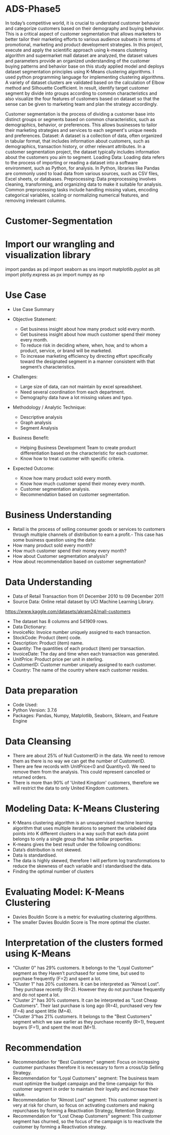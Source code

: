 # ADS-Phase5

In today’s competitive world, it is crucial to understand customer behavior and categorize customers based on their demography and buying behavior.
This is a critical aspect of customer segmentation that allows marketers to better tailor their marketing efforts to various audience subsets in terms of promotional, 
marketing and product development strategies. In this project, execute and apply the scientific approach using k-means clustering algorithm and supermarket mall dataset
are analyzed, the dataset values and parameters provide an organized understanding of the customer buying patterns and behavior base on this study applied model and deploys
dataset segmentation principles using K-Means clustering algorithms. I used python programming language for implementing clustering algorithms. A variety of dataset clusters are
validated based on the calculation of Elbow method and Silhouette Coefficient. In result, identify target customer segment by divide into groups according to common characteristics
and also visualize the four features of customers based on dataset so that the sense can be given to marketing team and plan the strategy accordingly.

Customer segmentation is the process of dividing a customer base into distinct groups or segments based on common characteristics,
such as demographics, behavior, or preferences. 
This allows businesses to tailor their marketing strategies and services to each segment's unique needs and 
preferences.
Dataset:
A dataset is a collection of data, often organized in tabular format, that includes information about customers,
such as demographics, transaction history, or other relevant attributes. In a customer segmentation project, the dataset typically 
includes information about the customers you aim to segment.
Loading Data:
Loading data refers to the process of importing or reading a
dataset into a software environment, such as Python, for analysis. In Python, 
libraries like Pandas are commonly used to load data from
various sources, such as CSV files, Excel sheets, or databases.
Preprocessing:
Data preprocessing involves cleaning, transforming,
and organizing data to make it suitable for analysis.
Common preprocessing tasks include handling missing values,
encoding categorical variables, scaling or normalizing numerical
 features, and removing irrelevant columns.

# **Customer-Segmentation**
# Import our wrangling and visualization library
import pandas as pd
import seaborn as sns
import matplotlib.pyplot as plt
import plotly.express as px
import numpy as np
# Use Case

- Use Case Summary
- Objective Statement:
  * Get business insight about how many product sold every month.
  * Get business insight about how much customer spend their money every month.
  * To reduce risk in deciding where, when, how, and to whom a product, service, or brand will be marketed.
  * To increase marketing efficiency by directing effort specifically toward the designated segment in a manner consistent with that segment’s characteristics.

- Challenges:
  * Large size of data, can not maintain by excel spreadsheet.
  * Need several coordination from each department.
  * Demography data have a lot missing values and typo.

- Methodology / Analytic Technique:
  * Descriptive analysis
  * Graph analysis
  * Segment Analysis

- Business Benefit:
  * Helping Business Development Team to create product differentiation based on the characteristic for each customer.
  * Know how to treat customer with specific criteria.

- Expected Outcome:
  * Know how many product sold every month.
  * Know how much customer spend their money every month.
  * Customer segmentation analysis.
  * Recommendation based on customer segmentation.
  
# Business Understanding

- Retail is the process of selling consumer goods or services to customers through multiple channels of distribution to earn a profit.- This case has some business question using the data:
- How many product sold every month?
- How much customer spend their money every month?
- How about Customer segmentation analysis?
- How about recommendation based on customer segmentation?

# Data Understanding

- Data of Retail Transaction from 01 December 2010 to 09 December 2011
- Source Data: Online retail dataset by UCI Machine Learning Library. 

https://www.kaggle.com/datasets/akram24/mall-customers

- The dataset has 8 columns and 541909 rows.
- Data Dictionary:
- InvoiceNo: Invoice number uniquely assigned to each transaction. 
- StockCode: Product (item) code.
- Description: Product (item) name.
- Quantity: The quantities of each product (item) per transaction. 
- InvoiceDate: The day and time when each transaction was generated.
- UnitPrice: Product price per unit in sterling.
- CustomerID: Customer number uniquely assigned to each customer.
- Country: The name of the country where each customer resides.

# Data preparation 

- Code Used:
- Python Version: 3.7.6
- Packages: Pandas, Numpy, Matplotlib, Seaborn, Sklearn, and Feature Engine 

# Data Cleansing 

- There are about 25% of Null CustomerID in the data. We need to remove them as there is no way we can get the number of CustomerID.
- There are few records with UnitPrice<0 and Quantity<0. We need to remove them from the analysis. This could represent cancelled or returned orders.
- There is more than 90% of 'United Kingdom' customers, therefore we will restrict the data to only United Kingdom customers.

# Modeling Data: K-Means Clustering
- K-Means clustering algorithm is an unsupervised machine learning algorithm that uses multiple iterations to segment the unlabeled data points into K different clusters in a way such that each data point belongs to only a single group that has similar properties.
- K-means gives the best result under the following conditions:
- Data’s distribution is not skewed.
- Data is standardised.
- The data is highly skewed, therefore I will perform log transformations to reduce the skewness of each variable and I standardised the data.
- Finding the optimal number of clusters

# Evaluating Model: K-Means Clustering
- Davies Bouldin Score is a metric for evaluating clustering algorithms. 
- The smaller Davies Bouldin Score is The more optimal the cluster.

# Interpretation of the clusters formed using K-Means
- "Cluster 0" has 29% customers. It belongs to the “Loyal Customer" segment as they Haven’t purchased for some time, but used to purchase frequently (F=2) and spent a lot. 
- "Cluster 1" has 20% customers. It can be interpreted as “Almost Lost". They purchase recently (R=2). However they do not purchase frequently and do not spent a lot. 
- "Cluster 2“ has 30% customers. It can be interpreted as "Lost Cheap Customers". Their last purchase is long ago (R=4), purchased very few (F=4) and spent little (M=4).
- "Cluster 3“has 21% customers. It belongs to the "Best Customers" segment which we saw earlier as they purchase recently (R=1), frequent buyers (F=1), and spent the most (M=1).

# Recommendation
- Recommendation for “Best Customers" segment: Focus on increasing customer purchases therefore it is necessary to form a cross/Up Selling Strategy.
- Recommendation for “Loyal Customers" segment: The business team must optimize the budget campaign and the time campaign for this customer segment in order to maintain their loyalty and increase their value.
- Recommendation for “Almost Lost" segment: This customer segment is very at risk for churn, so focus on activating customers and making repurchases by forming a Reactivation Strategy, Retention Strategy.
- Recommendation for “Lost Cheap Customers" segment: This customer segment has churned, so the focus of the campaign is to reactivate the customer by forming a Reactivation strategy.
